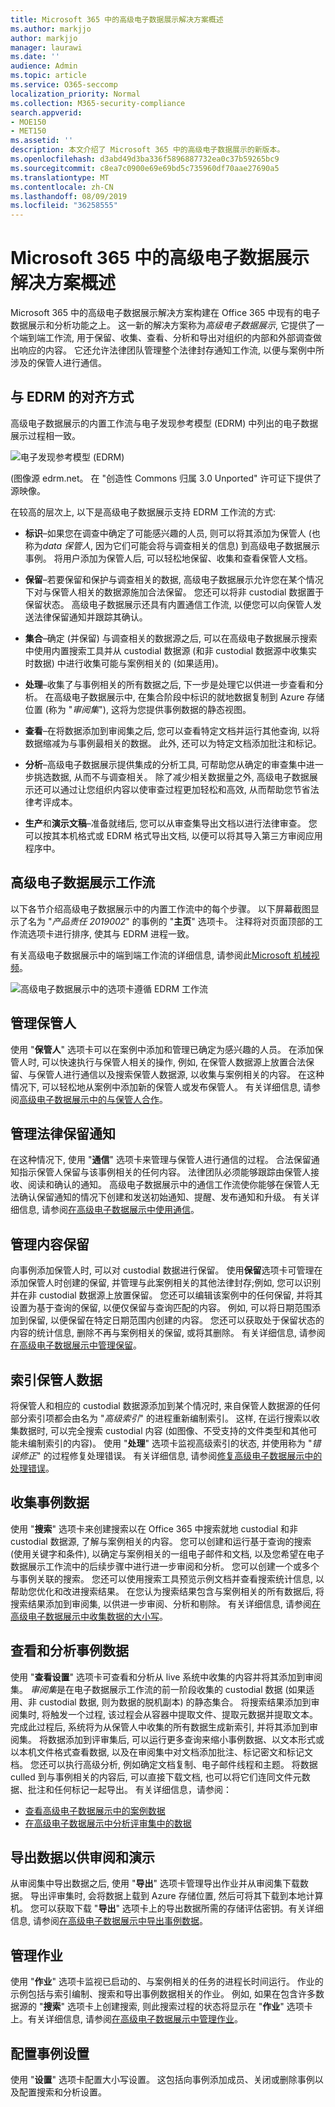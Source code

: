 ```yaml
---
title: Microsoft 365 中的高级电子数据展示解决方案概述
ms.author: markjjo
author: markjjo
manager: laurawi
ms.date: ''
audience: Admin
ms.topic: article
ms.service: O365-seccomp
localization_priority: Normal
ms.collection: M365-security-compliance
search.appverid:
- MOE150
- MET150
ms.assetid: ''
description: 本文介绍了 Microsoft 365 中的高级电子数据展示的新版本。
ms.openlocfilehash: d3abd49d3ba336f5896887732ea0c37b59265bc9
ms.sourcegitcommit: c8ea7c0900e69e69bd5c735960df70aae27690a5
ms.translationtype: MT
ms.contentlocale: zh-CN
ms.lasthandoff: 08/09/2019
ms.locfileid: "36258555"
---
```

# <a name="overview-of-the-advanced-ediscovery-solution-in-microsoft-365"></a>Microsoft 365 中的高级电子数据展示解决方案概述

Microsoft 365 中的高级电子数据展示解决方案构建在 Office 365 中现有的电子数据展示和分析功能之上。 这一新的解决方案称为*高级电子数据展示*, 它提供了一个端到端工作流, 用于保留、收集、查看、分析和导出对组织的内部和外部调查做出响应的内容。 它还允许法律团队管理整个法律封存通知工作流, 以便与案例中所涉及的保管人进行通信。 

## <a name="alignment-with-edrm"></a>与 EDRM 的对齐方式

高级电子数据展示的内置工作流与电子发现参考模型 (EDRM) 中列出的电子数据展示过程相一致。 

![电子发现参考模型 (EDRM)](../media/EDRMv1.png)

(图像源 edrm.net。 在 "创造性 Commons 归属 3.0 Unported" 许可证下提供了源映像。

在较高的层次上, 以下是高级电子数据展示支持 EDRM 工作流的方式:

- **标识**–如果您在调查中确定了可能感兴趣的人员, 则可以将其添加为保管人 (也称为*data 保管人*, 因为它们可能会将与调查相关的信息) 到高级电子数据展示事例。 将用户添加为保管人后, 可以轻松地保留、收集和查看保管人文档。

- **保留**–若要保留和保护与调查相关的数据, 高级电子数据展示允许您在某个情况下对与保管人相关的数据源施加合法保留。 您还可以将非 custodial 数据置于保留状态。 高级电子数据展示还具有内置通信工作流, 以便您可以向保管人发送法律保留通知并跟踪其确认。

- **集合**–确定 (并保留) 与调查相关的数据源之后, 可以在高级电子数据展示搜索中使用内置搜索工具并从 custodial 数据源 (和非 custodial 数据源中收集实时数据) 中进行收集可能与案例相关的 (如果适用)。

- **处理**–收集了与事例相关的所有数据之后, 下一步是处理它以供进一步查看和分析。 在高级电子数据展示中, 在集合阶段中标识的就地数据复制到 Azure 存储位置 (称为 "*审阅集*"), 这将为您提供事例数据的静态视图。 
 
- **查看**–在将数据添加到审阅集之后, 您可以查看特定文档并运行其他查询, 以将数据缩减为与事例最相关的数据。 此外, 还可以为特定文档添加批注和标记。
 
- **分析**–高级电子数据展示提供集成的分析工具, 可帮助您从确定的审查集中进一步挑选数据, 从而不与调查相关。 除了减少相关数据量之外, 高级电子数据展示还可以通过让您组织内容以使审查过程更加轻松和高效, 从而帮助您节省法律考评成本。

- **生产**和**演示文稿**–准备就绪后, 您可以从审查集导出文档以进行法律审查。 您可以按其本机格式或 EDRM 格式导出文档, 以便可以将其导入第三方审阅应用程序中。

## <a name="advanced-ediscovery-workflow"></a>高级电子数据展示工作流

以下各节介绍高级电子数据展示中的内置工作流中的每个步骤。 以下屏幕截图显示了名为 "*产品责任 2019002*" 的事例的 "**主页**" 选项卡。 注释将对页面顶部的工作流选项卡进行排序, 使其与 EDRM 进程一致。 

有关高级电子数据展示中的端到端工作流的详细信息, 请参阅此[Microsoft 机械视频](https://go.microsoft.com/fwlink/?linkid=2066133)。 

![高级电子数据展示中的选项卡遵循 EDRM 工作流](../media/aedisco-homepage-1.png)

## <a name="managing-custodians"></a>管理保管人

使用 "**保管人**" 选项卡可以在案例中添加和管理已确定为感兴趣的人员。 在添加保管人时, 可以快速执行与保管人相关的操作, 例如, 在保管人数据源上放置合法保留、与保管人进行通信以及搜索保管人数据源, 以收集与案例相关的内容。 在这种情况下, 可以轻松地从案例中添加新的保管人或发布保管人。 有关详细信息, 请参阅[高级电子数据展示中的与保管人合作](managing-custodians.md)。

## <a name="managing-legal-hold-notifications"></a>管理法律保留通知

在这种情况下, 使用 "**通信**" 选项卡来管理与保管人进行通信的过程。 合法保留通知指示保管人保留与该事例相关的任何内容。 法律团队必须能够跟踪由保管人接收、阅读和确认的通知。 高级电子数据展示中的通信工作流使你能够在保管人无法确认保留通知的情况下创建和发送初始通知、提醒、发布通知和升级。 有关详细信息, 请参阅[在高级电子数据展示中使用通信](managing-custodian-communications.md)。

## <a name="managing-content-preservation"></a>管理内容保留

向事例添加保管人时, 可以对 custodial 数据进行保留。 使用**保留**选项卡可管理在添加保管人时创建的保留, 并管理与此案例相关的其他法律封存;例如, 您可以识别并在非 custodial 数据源上放置保留。 您还可以编辑该案例中的任何保留, 并将其设置为基于查询的保留, 以便仅保留与查询匹配的内容。 例如, 可以将日期范围添加到保留, 以便保留在特定日期范围内创建的内容。 您还可以获取处于保留状态的内容的统计信息, 删除不再与案例相关的保留, 或将其删除。 有关详细信息, 请参阅[在高级电子数据展示中管理保留](managing-holds.md)。

## <a name="indexing-custodian-data"></a>索引保管人数据

将保管人和相应的 custodial 数据源添加到某个情况时, 来自保管人数据源的任何部分索引项都会由名为 "*高级索引*" 的进程重新编制索引。 这样, 在运行搜索以收集数据时, 可以完全搜索 custodial 内容 (如图像、不受支持的文件类型和其他可能未编制索引的内容)。 使用 "**处理**" 选项卡监视高级索引的状态, 并使用称为 "*错误修正*" 的过程修复处理错误。 有关详细信息, 请参阅[修复高级电子数据展示中的处理错误](processing-data-for-case.md)。

## <a name="collecting-case-data"></a>收集事例数据

使用 "**搜索**" 选项卡来创建搜索以在 Office 365 中搜索就地 custodial 和非 custodial 数据源, 了解与案例相关的内容。 您可以创建和运行基于查询的搜索 (使用关键字和条件), 以确定与案例相关的一组电子邮件和文档, 以及您希望在电子数据展示工作流中的后续步骤中进行进一步审阅和分析。 您可以创建一个或多个与事例关联的搜索。 您还可以使用搜索工具预览示例文档并查看搜索统计信息, 以帮助您优化和改进搜索结果。 在您认为搜索结果包含与案例相关的所有数据后, 将搜索结果添加到审阅集, 以供进一步审阅、分析和剔除。 有关详细信息, 请参阅[在高级电子数据展示中收集数据的大小写](collecting-data-for-ediscovery.md)。

## <a name="reviewing-and-analyzing-case-data"></a>查看和分析事例数据

使用 "**查看设置**" 选项卡可查看和分析从 live 系统中收集的内容并将其添加到审阅集。 *审阅集*是在电子数据展示工作流的前一阶段收集的 custodial 数据 (如果适用、非 custodial 数据, 则为数据的脱机副本) 的静态集合。 将搜索结果添加到审阅集时, 将触发一个过程, 该过程会从容器中提取文件、提取元数据并提取文本。 完成此过程后, 系统将为从保管人中收集的所有数据生成新索引, 并将其添加到审阅集。 将数据添加到评审集后, 可以运行更多查询来缩小事例数据、以文本形式或以本机文件格式查看数据, 以及在审阅集中对文档添加批注、标记密文和标记文档。 您还可以执行高级分析, 例如确定文档复制、电子邮件线程和主题。 将数据 culled 到与事例相关的内容后, 可以直接下载文档, 也可以将它们连同文件元数据、批注和任何标记一起导出。 有关详细信息，请参阅：

- [查看高级电子数据展示中的案例数据](reviewing-data-in-review-set.md)
- [在高级电子数据展示中分析评审集中的数据](analyzing-data-in-review-set.md)

## <a name="exporting-data-for-review-and-presentation"></a>导出数据以供审阅和演示

从审阅集中导出数据之后, 使用 "**导出**" 选项卡管理导出作业并从审阅集下载数据。 导出评审集时, 会将数据上载到 Azure 存储位置, 然后可将其下载到本地计算机。 您可以获取下载 "**导出**" 选项卡上的导出数据所需的存储评估密钥。有关详细信息, 请参阅[在高级电子数据展示中导出事例数据](exporting-data-ediscover20.md)。

## <a name="managing-jobs"></a>管理作业

使用 "**作业**" 选项卡监视已启动的、与案例相关的任务的进程长时间运行。 作业的示例包括与索引编制、搜索和导出事例数据相关的作业。 例如, 如果在包含许多数据源的 "**搜索**" 选项卡上创建搜索, 则此搜索过程的状态将显示在 "**作业**" 选项卡上。有关详细信息, 请参阅[在高级电子数据展示中管理作业](managing-jobs-ediscovery20.md)。

## <a name="configuring-case-settings"></a>配置事例设置

使用 "**设置**" 选项卡配置大小写设置。 这包括向事例添加成员、关闭或删除事例以及配置搜索和分析设置。
